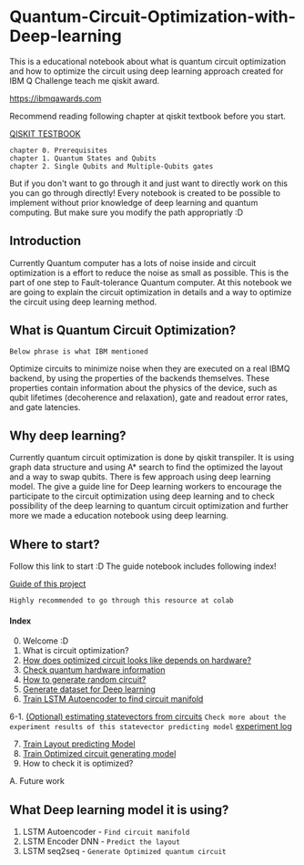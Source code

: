 # Quantum-Circuit-Optimization-with-Deep-learning
This is a educational notebook about what is quantum circuit optimization and how to optimize the circuit using deep learning approach created for IBM Q Challenge teach me qiskit award.

https://ibmqawards.com

Recommend reading following chapter at qiskit textbook before you start. 

[QISKIT TESTBOOK](https://community.qiskit.org/textbook/preface.html)

```
chapter 0. Prerequisites
chapter 1. Quantum States and Qubits 
chapter 2. Single Qubits and Multiple-Qubits gates
```
But if you don't want to go through it and just want to directly work on this you can go through directly! Every notebook is created to be possible to implement without prior knowledge of deep learning and quantum computing. But make sure you modify the path appropriatly :D

## Introduction
Currently Quantum computer has a lots of noise inside and circuit optimization is a effort to reduce the noise as small as possible. This is the part of one step to Fault-tolerance Quantum computer. At this notebook we are going to explain the circuit optimization in details and a way to optimize the circuit using deep learning method.

## What is Quantum Circuit Optimization?
`Below phrase is what IBM mentioned`

Optimize circuits to minimize noise when they are executed on a real IBMQ backend, by using the properties of the backends themselves. These properties contain information about the physics of the device, such as qubit lifetimes (decoherence and relaxation), gate and readout error rates, and gate latencies.

## Why deep learning?
Currently quantum circuit optimization is done by qiskit transpiler. It is using graph data structure and using A* search to find the optimized the layout and a way to swap qubits. There is few approach using deep learning model. The give a guide line for Deep learning workers to encourage the participate to the circuit optimization using deep learning and to check possibility of the deep learning to quantum circuit optimization and further more we made a education notebook using deep learning.

## Where to start?
Follow this link to start :D The guide notebook includes following index!

[Guide of this project](https://colab.research.google.com/drive/1PRtKv2vY2yKl4pDYQ9M2kcpkQ0lvdJnM)

`Highly recommended to go through this resource at colab`

#### Index
0. Welcome :D
1. What is circuit optimization?
2. [How does optimized circuit looks like depends on hardware?](https://colab.research.google.com/drive/150ZR9zoIf8XBFpLM9IXAr6rhkSOcScpU)
3. [Check quantum hardware information](https://colab.research.google.com/drive/1m-bRNeopa6mToCv01wy3_LyjQTYZ6Nap)
4. [How to generate random circuit?](https://colab.research.google.com/drive/1AD5sX89YILQTAsL8Go2IOYXSFx_hEIaS)
5. [Generate dataset for Deep learning](https://colab.research.google.com/drive/1n_zwBDY8UyXgpQedz8sHVXAjgYcGwN91)
6. [Train LSTM Autoencoder to find circuit manifold](https://colab.research.google.com/drive/1jcYs0p-XZCoSlnf2j8nwzYeiRKL-aBpJ)


6-1. [(Optional) estimating statevectors from circuits](https://colab.research.google.com/github/IllgamhoDuck/Quantum-Circuit-Optimization-with-Deep-learning/blob/master/predicting_statevectors_from_circuits.ipynb)
`Check more about the experiment results of this statevector predicting model`
[experiment log](https://docs.google.com/spreadsheets/d/1LPAHmYtP5d9_qKSbEQmxlSk6NTAQU2ytRe82e3c6dVQ/edit)

7. [Train Layout predicting Model](https://colab.research.google.com/drive/1EeWubYnIIkIdkq-5XNMZ68WXw9i1SMIc)
8. [Train Optimized circuit generating model](https://colab.research.google.com/drive/1--9oFkHl7efT0fI9s1JkrBE1uwczt3YU)
9. How to check it is optimized?

A. Future work

## What Deep learning model it is using?
1. LSTM Autoencoder - `Find circuit manifold`
2. LSTM Encoder DNN - `Predict the layout`
3. LSTM seq2seq - `Generate Optimized quantum circuit`

